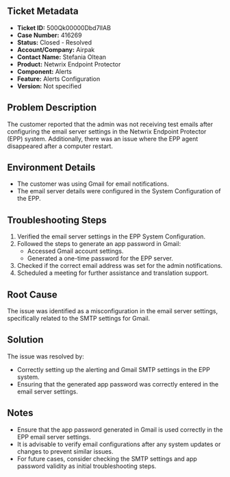 ## Ticket Metadata
- **Ticket ID:** 500Qk00000Dbd7lIAB
- **Case Number:** 416269
- **Status:** Closed - Resolved
- **Account/Company:** Airpak
- **Contact Name:** Stefania Oltean
- **Product:** Netwrix Endpoint Protector
- **Component:** Alerts
- **Feature:** Alerts Configuration
- **Version:** Not specified

## Problem Description
The customer reported that the admin was not receiving test emails after configuring the email server settings in the Netwrix Endpoint Protector (EPP) system. Additionally, there was an issue where the EPP agent disappeared after a computer restart.

## Environment Details
- The customer was using Gmail for email notifications.
- The email server details were configured in the System Configuration of the EPP.

## Troubleshooting Steps
1. Verified the email server settings in the EPP System Configuration.
2. Followed the steps to generate an app password in Gmail:
   - Accessed Gmail account settings.
   - Generated a one-time password for the EPP server.
3. Checked if the correct email address was set for the admin notifications.
4. Scheduled a meeting for further assistance and translation support.

## Root Cause
The issue was identified as a misconfiguration in the email server settings, specifically related to the SMTP settings for Gmail.

## Solution
The issue was resolved by:
- Correctly setting up the alerting and Gmail SMTP settings in the EPP system.
- Ensuring that the generated app password was correctly entered in the email server settings.

## Notes
- Ensure that the app password generated in Gmail is used correctly in the EPP email server settings.
- It is advisable to verify email configurations after any system updates or changes to prevent similar issues.
- For future cases, consider checking the SMTP settings and app password validity as initial troubleshooting steps.